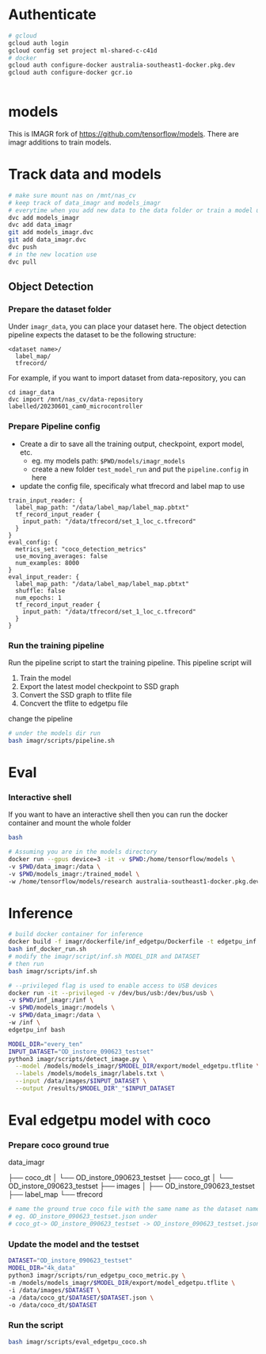 # Authenticate 

```bash 
# gcloud 
gcloud auth login 
gcloud config set project ml-shared-c-c41d
# docker 
gcloud auth configure-docker australia-southeast1-docker.pkg.dev
gcloud auth configure-docker gcr.io
    
```

# models

This is IMAGR fork of https://github.com/tensorflow/models. There are imagr additions to train models.

# Track data and models 

```bash 
# make sure mount nas on /mnt/nas_cv
# keep track of data_imagr and models_imagr 
# everytime when you add new data to the data folder or train a model use 
dvc add models_imagr 
dvc add data_imagr 
git add models_imagr.dvc
git add data_imagr.dvc
dvc push 
# in the new location use 
dvc pull 
```



## Object Detection

### Prepare the dataset folder 

Under `imagr_data`, you can place your dataset here. The object detection pipeline expects the dataset to be the following structure:

```
<dataset name>/
  label_map/
  tfrecord/
```

For example, if you want to import dataset from data-repository, you can

```
cd imagr_data
dvc import /mnt/nas_cv/data-repository labelled/20230601_cam0_microcontroller
```


### Prepare Pipeline config 

* Create a dir to save all the training output, checkpoint, export model, etc. 
  * eg. my models  path: `$PWD/models/imagr_models`
  * create a new folder `test_model_run` and put the `pipeline.config` in here
* update the config file, specificaly what tfrecord and label map to use

```
train_input_reader: {
  label_map_path: "/data/label_map/label_map.pbtxt"
  tf_record_input_reader {
    input_path: "/data/tfrecord/set_1_loc_c.tfrecord"
  }
}
eval_config: {
  metrics_set: "coco_detection_metrics"
  use_moving_averages: false
  num_examples: 8000
}
eval_input_reader: {
  label_map_path: "/data/label_map/label_map.pbtxt"
  shuffle: false
  num_epochs: 1
  tf_record_input_reader {
    input_path: "/data/tfrecord/set_1_loc_c.tfrecord"
  }
}
```

### Run the training pipeline

Run the pipeline script to start the training pipeline. This pipeline script will

1. Train the model
2. Export the latest model checkpoint to SSD graph
3. Convert the SSD graph to tflite file
4. Concvert the tflite to edgetpu file

change the pipeline 

```bash
# under the models dir run 
bash imagr/scripts/pipeline.sh
```

# Eval 

### Interactive shell

If you want to have an interactive shell then you can run the docker container and mount the whole folder

```bash 
bash 
```



```bash
# Assuming you are in the models directory
docker run --gpus device=3 -it -v $PWD:/home/tensorflow/models \
-v $PWD/data_imagr:/data \
-v $PWD/models_imagr:/trained_model \
-w /home/tensorflow/models/research australia-southeast1-docker.pkg.dev/ml-shared-c-c41d/ml/object_detection_tf1:585776b  bash
```



# Inference 

```bash
# build docker container for inference 
docker build -f imagr/dockerfile/inf_edgetpu/Dockerfile -t edgetpu_inf .
bash inf_docker_run.sh
# modify the imagr/script/inf.sh MODEL_DIR and DATASET
# then run 
bash imagr/scripts/inf.sh
```



```bash
# --privileged flag is used to enable access to USB devices
docker run -it --privileged -v /dev/bus/usb:/dev/bus/usb \
-v $PWD/inf_imagr:/inf \
-v $PWD/models_imagr:/models \
-v $PWD/data_imagr:/data \
-w /inf \
edgetpu_inf bash 
```



```bash
MODEL_DIR="every_ten"
INPUT_DATASET="OD_instore_090623_testset"
python3 imagr/scripts/detect_image.py \
  --model /models/models_imagr/$MODEL_DIR/export/model_edgetpu.tflite \
  --labels /models/models_imagr/labels.txt \
  --input /data/images/$INPUT_DATASET \
  --output /results/$MODEL_DIR"_"$INPUT_DATASET
```



# Eval edgetpu model with coco 

### Prepare coco ground true 

data_imagr

├── coco_dt
│   └── OD_instore_090623_testset
├── coco_gt
│   └── OD_instore_090623_testset
├── images
│   ├── OD_instore_090623_testset
├── label_map
└── tfrecord

```bash 
# name the ground true coco file with the same name as the dataset name 
# eg. OD_instore_090623_testset.json under 
# coco_gt-> OD_instore_090623_testset -> OD_instore_090623_testset.json
```

### Update the model and the testset 

```bash 
DATASET="OD_instore_090623_testset"
MODEL_DIR="4k_data"
python3 imagr/scripts/run_edgetpu_coco_metric.py \
-m /models/models_imagr/$MODEL_DIR/export/model_edgetpu.tflite \
-i /data/images/$DATASET \
-a /data/coco_gt/$DATASET/$DATASET.json \
-o /data/coco_dt/$DATASET
```

### Run the script 

```bash 
bash imagr/scripts/eval_edgetpu_coco.sh
```

